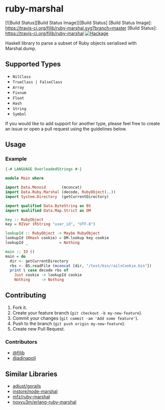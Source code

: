 # ruby-marshal

[![Build Status][Build Status Image]][Build Status]
[Build Status Image]: https://travis-ci.org/filib/ruby-marshal.svg?branch=master
[Build Status]: https://travis-ci.org/filib/ruby-marshal
[![Hackage](https://img.shields.io/hackage/v/ruby-marshal.svg)](https://hackage.haskell.org/package/ruby-marshal)

Haskell library to parse a subset of Ruby objects serialised with Marshal.dump.

## Supported Types

- `NilClass`
- `TrueClass | FalseClass`
- `Array`
- `Fixnum`
- `Float`
- `Hash`
- `String`
- `Symbol`

If you would like to add support for another type, please feel free to
create an issue or open a pull request using the guidelines below.

## Usage

### Example

``` haskell
{-# LANGUAGE OverloadedStrings #-}

module Main where

import Data.Monoid       (mconcat)
import Data.Ruby.Marshal (decode, RubyObject(..))
import System.Directory  (getCurrentDirectory)

import qualified Data.ByteString as BS
import qualified Data.Map.Strict as DM

key :: RubyObject
key = RIVar (RString "user_id", "UTF-8")

lookupId :: RubyObject -> Maybe RubyObject
lookupId (RHash cookie) = DM.lookup key cookie
lookupId _              = Nothing

main :: IO ()
main = do
  dir <- getCurrentDirectory
  rbs <- BS.readFile (mconcat [dir, "/test/bin/railsCookie.bin"])
  print $ case decode rbs of
    Just cookie -> lookupId cookie
    Nothing     -> Nothing
```

## Contributing

1. Fork it.
2. Create your feature branch (`git checkout -b my-new-feature`).
3. Commit your changes (`git commit -am 'Add some feature'`).
4. Push to the branch (`git push origin my-new-feature`).
5. Create new Pull Request.

### Contributors

- [@filib](https://github.com/filib)
- [@adinapoli](https://github.com/adinapoli)

## Similar Libraries

- [adjust/gorails](https://github.com/adjust/gorails)
- [instore/node-marshal](https://github.com/instore/node-marshal)
- [mfz/ruby-marshal](https://code.google.com/p/mfz-ruby-marshal)
- [noxyu3m/erlang-ruby-marshal](https://github.com/noxyu3m/erlang-ruby-marshal)
